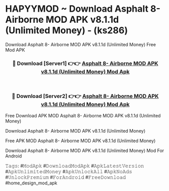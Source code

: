 # HAPYYMOD ~ Download Asphalt 8- Airborne MOD APK v8.1.1d (Unlimited Money) - (ks286)
Download Asphalt 8- Airborne MOD APK v8.1.1d (Unlimited Money) Free Mod APK

<div align="center">
<h3>🔴 Download [Server1] 👉👉 <a href="https://apk-comot.site?title=Asphalt_8-_Airborne_MOD_APK_v8.1.1d_(Unlimited_Money)">Asphalt 8- Airborne MOD APK v8.1.1d (Unlimited Money) Mod Apk</a></h3><br>

<h3>🔴 Download [Server2] 👉👉 <a href="https://apk-comot.site?title=Asphalt_8-_Airborne_MOD_APK_v8.1.1d_(Unlimited_Money)">Asphalt 8- Airborne MOD APK v8.1.1d (Unlimited Money) Mod Apk</a></h3>
</div>


Free Download APK MOD Asphalt 8- Airborne MOD APK v8.1.1d (Unlimited Money)

Download Asphalt 8- Airborne MOD APK v8.1.1d (Unlimited Money) 

Free APK MOD Asphalt 8- Airborne MOD APK v8.1.1d (Unlimited Money) 

Download Asphalt 8- Airborne MOD APK v8.1.1d (Unlimited Money) Mod For Android

𝚃𝚊𝚐𝚜: #𝙼𝚘𝚍𝙰𝚙𝚔 #𝙳𝚘𝚠𝚗𝚕𝚘𝚊𝚍𝙼𝚘𝚍𝙰𝚙𝚔 #𝙰𝚙𝚔𝙻𝚊𝚝𝚎𝚜𝚝𝚅𝚎𝚛𝚜𝚒𝚘𝚗 #𝙰𝚙𝚔𝚄𝚗𝚕𝚒𝚖𝚒𝚝𝚎𝚍𝙼𝚘𝚗𝚎𝚢 #𝙰𝚙𝚔𝚄𝚗𝚕𝚘𝚌𝚔𝙰𝚕𝚕 #𝙰𝚙𝚔𝙽𝚘𝙰𝚍𝚜 #𝚄𝚗𝚕𝚘𝚌𝚔𝙿𝚛𝚎𝚖𝚒𝚞𝚖 #𝙵𝚘𝚛𝙰𝚗𝚍𝚛𝚘𝚒𝚍 #𝙵𝚛𝚎𝚎𝙳𝚘𝚠𝚗𝚕𝚘𝚊𝚍 #home_design_mod_apk